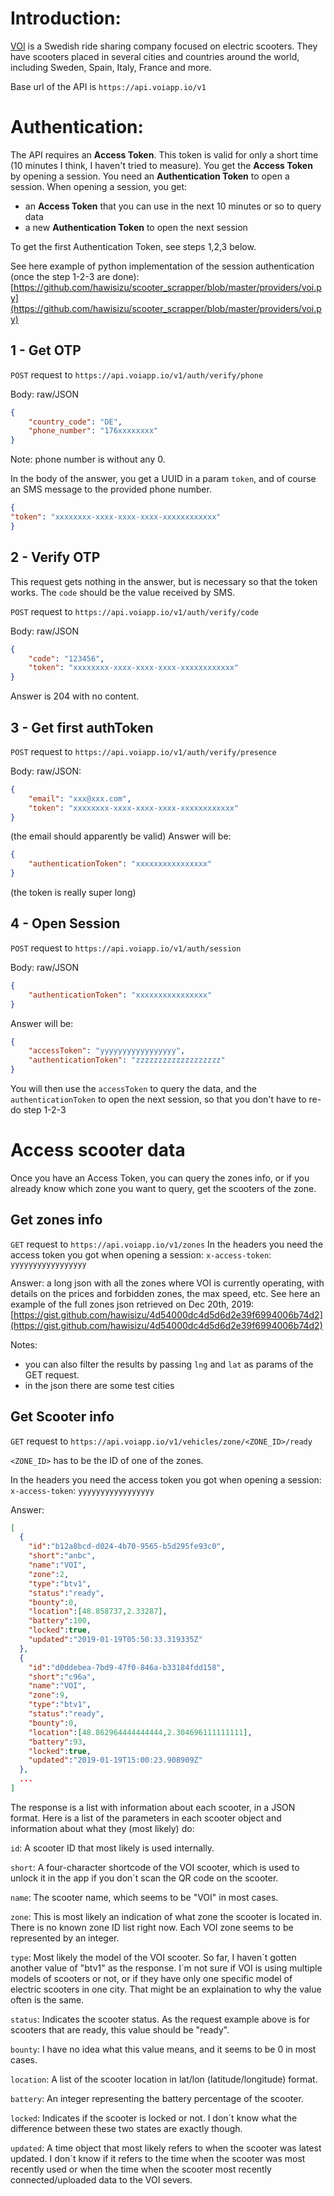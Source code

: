 # Introduction:

[VOI](https://voiscooters.com) is a Swedish ride sharing company focused on electric scooters. They have scooters placed in several cities and countries around the world, including Sweden, Spain, Italy, France and more.

Base url of the API is `https://api.voiapp.io/v1`


# Authentication:
The API requires an **Access Token**. This token is valid for only a short time (10 minutes I think, I haven't tried to measure). You get the **Access Token** by opening a session. You need an **Authentication Token** to open a session. When opening a session, you get: 
* an **Access Token** that you can use in the next 10 minutes or so to query data
* a new **Authentication Token** to open the next session

To get the first Authentication Token, see steps 1,2,3 below. 

See here example of python implementation of the session authentication (once the step 1-2-3 are done): [https://github.com/hawisizu/scooter_scrapper/blob/master/providers/voi.py](https://github.com/hawisizu/scooter_scrapper/blob/master/providers/voi.py)

## 1 - Get OTP
`POST` request to `https://api.voiapp.io/v1/auth/verify/phone`

Body: raw/JSON
```json
{
    "country_code": "DE",
    "phone_number": "176xxxxxxxx"
}
```
Note: phone number is without any 0. 

In the body of the answer, you get a UUID in a param `token`, and of course an SMS message to the provided phone number. 
```json
{
"token": "xxxxxxxx-xxxx-xxxx-xxxx-xxxxxxxxxxxx"
}
```
## 2 - Verify OTP
This request gets nothing in the answer, but is necessary so that the token works. The `code` should be the value received by SMS. 

`POST` request to `https://api.voiapp.io/v1/auth/verify/code`

Body: raw/JSON
```json
{
    "code": "123456",
    "token": "xxxxxxxx-xxxx-xxxx-xxxx-xxxxxxxxxxxx"
}
```
Answer is 204 with no content.

## 3 - Get first authToken
`POST` request to `https://api.voiapp.io/v1/auth/verify/presence`

Body: raw/JSON:
```json
{
    "email": "xxx@xxx.com",
    "token": "xxxxxxxx-xxxx-xxxx-xxxx-xxxxxxxxxxxx"
}
```
(the email should apparently be valid)
Answer will be: 
```json
{
    "authenticationToken": "xxxxxxxxxxxxxxxx"
}
```
(the token is really super long)

## 4 - Open Session
`POST` request to `https://api.voiapp.io/v1/auth/session`

Body: raw/JSON
```json
{
    "authenticationToken": "xxxxxxxxxxxxxxxx"
}
```
Answer will be: 
```json
{
    "accessToken": "yyyyyyyyyyyyyyyyy",
    "authenticationToken": "zzzzzzzzzzzzzzzzzzz"
}
```
You will then use the `accessToken` to query the data, and the `authenticationToken` to open the next session, so that you don't have to re-do step 1-2-3

# Access scooter data
Once you have an Access Token, you can query the zones info, or if you already know which zone you want to query, get the scooters of the zone. 

## Get zones info
`GET` request to `https://api.voiapp.io/v1/zones`
In the headers you need the access token you got when opening a session: 
`x-access-token`: `yyyyyyyyyyyyyyyyy`

Answer: a long json with all the zones where VOI is currently operating, with details on the prices and forbidden zones, the max speed, etc. 
See here an example of the full zones json retrieved on Dec 20th, 2019: 
[https://gist.github.com/hawisizu/4d54000dc4d5d6d2e39f6994006b74d2](https://gist.github.com/hawisizu/4d54000dc4d5d6d2e39f6994006b74d2)

Notes: 
* you can also filter the results by passing `lng` and `lat` as params of the GET request.
* in the json there are some test cities

## Get Scooter info 
`GET` request to `https://api.voiapp.io/v1/vehicles/zone/<ZONE_ID>/ready`

`<ZONE_ID>` has to be the ID of one of the zones. 

In the headers you need the access token you got when opening a session: 
`x-access-token`: `yyyyyyyyyyyyyyyyy`

Answer: 
```json
[
  {
    "id":"b12a8bcd-d024-4b70-9565-b5d295fe93c0",
    "short":"anbc",
    "name":"VOI",
    "zone":2,
    "type":"btv1",
    "status":"ready",
    "bounty":0,
    "location":[48.858737,2.33287],
    "battery":100,
    "locked":true,
    "updated":"2019-01-19T05:50:33.319335Z"
  },
  {
    "id":"d0ddebea-7bd9-47f0-846a-b33184fdd158",
    "short":"c96a",
    "name":"VOI",
    "zone":9,
    "type":"btv1",
    "status":"ready",
    "bounty":0,
    "location":[48.862964444444444,2.304696111111111],
    "battery":93,
    "locked":true,
    "updated":"2019-01-19T15:00:23.908909Z"
  },
  ...
]
```

The response is a list with information about each scooter, in a JSON format. Here is a list of the parameters in each scooter object and information about what they (most likely) do:

`id`: A scooter ID that most likely is used internally.

`short`: A four-character shortcode of the VOI scooter, which is used to unlock it in the app if you don´t scan the QR code on the scooter.

`name`: The scooter name, which seems to be "VOI" in most cases.

`zone`: This is most likely an indication of what zone the scooter is located in. There is no known zone ID list right now. Each VOI zone seems to be represented by an integer.

`type`: Most likely the model of the VOI scooter. So far, I haven´t gotten another value of "btv1" as the response. I´m not sure if VOI is using multiple models of scooters or not, or if they have only one specific model of electric scooters in one city. That might be an explaination to why the value often is the same.

`status`: Indicates the scooter status. As the request example above is for scooters that are ready, this value should be "ready".

`bounty`: I have no idea what this value means, and it seems to be 0 in most cases.

`location`: A list of the scooter location in lat/lon (latitude/longitude) format.

`battery`: An integer representing the battery percentage of the scooter.

`locked`: Indicates if the scooter is locked or not. I don´t know what the difference between these two states are exactly though.

`updated`: A time object that most likely refers to when the scooter was latest updated. I don´t know if it refers to the time when the scooter was most recently used or when the time when the scooter most recently connected/uploaded data to the VOI severs.
